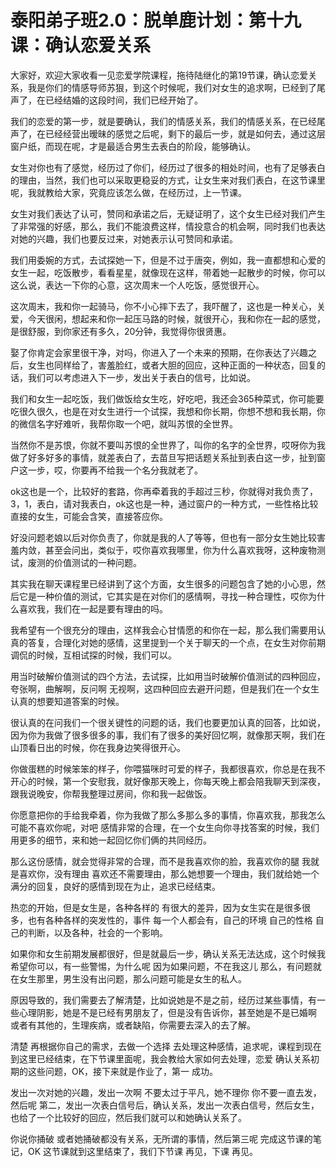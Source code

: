 # 泰阳弟子班2.0：脱单鹿计划：第十九课：确认恋爱关系

大家好，欢迎大家收看一见恋爱学院课程，拖待陆继化的第19节课，确认恋爱关系，我是你们的情感导师苏狠，到这个时候呢，我们对女生的追求啊，已经到了尾声了，在已经结婚的这段时间，我们已经开始了。

我们的恋爱的第一步，就是要确认，我们的情感关系，我们的情感关系，在已经尾声了，在已经经营出暧昧的感觉之后呢，剩下的最后一步，就是如何去，通过这层窗户纸，而现在呢，才是最适合男生去表白的阶段，能够确认。

女生对你也有了感觉，经历过了你们，经历过了很多的相处时间，也有了足够表白的理由，当然，我们也可以采取更稳妥的方式，让女生来对我们表白，在这节课里呢，我就教给大家，究竟应该怎么做，在经历过，上一节课。

女生对我们表达了认可，赞同和承诺之后，无疑证明了，这个女生已经对我们产生了非常强的好感，那么，我们不能浪费这样，情投意合的机会啊，同时我们也表达对她的兴趣，我们也要反过来，对她表示认可赞同和承诺。

我们用委婉的方式，去试探她一下，但是不过于唐突，例如，我一直都想和心爱的女生一起，吃饭散步，看看星星，就像现在这样，带着她一起散步的时候，你可以这么说，表达一下你的心意，这次周末一个人吃饭，感觉很开心。

这次周末，我和你一起骑马，你不小心摔下去了，我吓醒了，这也是一种关心，关爱，今天很闲，想起来和你一起压马路的时候，就很开心，我和你在一起的感觉，是很舒服，到你家还有多久，20分钟，我觉得你很贤惠。

娶了你肯定会家里很干净，对吗，你进入了一个未来的预期，在你表达了兴趣之后，女生也同样给了，害羞脸红，或者大胆的回应，这种正面的一种状态，回复的话，我们可以考虑进入下一步，发出关于表白的信号，比如说。

我们和女生一起吃饭，我们做饭给女生吃，好吃吧，我还会365种菜式，你可能要吃很久很久，也是在对女生进行一个试探，我想和你长期，你想不想和我长期，你的微信名字好难听，我帮你取一个吧，就叫苏恨的全世界。

当然你不是苏恨，你就不要叫苏恨的全世界了，叫你的名字的全世界，哎呀你为我做了好多好多的事情，就差表白了，去苗旦写把话题关系扯到表白这一步，扯到窗户这一步，哎，你要再不给我一个名分我就老了。

ok这也是一个，比较好的套路，你再牵着我的手超过三秒，你就得对我负责了，3，1，表白，请对我表白，ok这也是一种，通过窗户的一种方式，一些性格比较直接的女生，可能会含笑，直接答应你。

好没问题老娘以后对你负责了，你就是我的人了等等，但也有一部分女生她比较害羞内敛，甚至会问出，类似于，哎你喜欢我哪里，你为什么喜欢我呀，这种废物测试，废测的价值测试的一种问题。

其实我在聊天课程里已经讲到了这个方面，女生很多的问题包含了她的小心思，然后它是一种价值的测试，它其实是在对你们的感情啊，寻找一种合理性，哎你为什么喜欢我，我们在一起是要有理由的吗。

我希望有一个很充分的理由，这样我会心甘情愿的和你在一起，那么我们需要用认真的答复，合理化对她的感情，这里提到一个关于聊天的一个点，在女生对你前期调侃的时候，互相试探的时候，我们可以。

用当时破解价值测试的四个方法，去试探，比如用当时破解价值测试的四种回应，夸张啊，曲解啊，反问啊 无视啊，这四种回应去避开问题，但是我们在一个女生认真的想要知道答案的时候。

很认真的在问我们一个很关键性的问题的话，我们也要更加认真的回答，比如说，因为你为我做了很多很多的事，我们有了很多的美好回忆啊，就像那天啊，我们在山顶看日出的时候，你在我身边笑得很开心。

你做蛋糕的时候笨笨的样子，你喂猫咪时可爱的样子，我都很喜欢，你总是在我不开心的时候，第一个安慰我，就好像那天晚上，你每天晚上都会陪我聊天到深夜，跟我说晚安，你帮我整理过房间，你和我一起做饭。

你愿意把你的手给我牵着，你为我做了那么多那么多的事情，你喜欢我，那我怎么可能不喜欢你呢，对吧 感情非常的合理，在一个女生向你寻找答案的时候，我们用更多的细节，来和她一起回忆你们俩的共同经历。

那么这份感情，就会觉得非常的合理，而不是我喜欢你的脸，我喜欢你的腿 我就是喜欢你，没有理由 喜欢还不需要理由，那么她想要一个理由，我们就给她一个满分的回复，良好的感情到现在为止，追求已经结束。

热恋的开始，但是女生是，各种各样的 有很大的差异，因为女生实在是很多很多，也有各种各样的突发性的，事件 每一个人都会有，自己的环境 自己的性格 自己的判断，以及各种，社会的一个影响。

如果你和女生前期发展都很好，但是就最后一步，确认关系无法达成，这个时候我希望你可以，有一些警惕，为什么呢 因为如果问题，不在我这儿 那么，有问题就在女生那里，男生没有出问题，那么问题可能是女生的私人。

原因导致的，我们需要去了解清楚，比如说她是不是之前，经历过某些事情，有一些心理阴影，她是不是已经有男朋友了，但是没有告诉你，甚至她是不是已婚啊 或者有其他的，生理疾病，或者缺陷，你需要去深入的去了解。

清楚 再根据你自己的需求，去做一个选择 去处理这种感情，追求呢，课程到现在 到这里已经结束，在下节课里面呢，我会教给大家如何去处理，恋爱 确认关系初期的这些问题，OK，接下来就是作业了，第一 成功。

发出一次对她的兴趣，发出一次啊 不要太过于平凡，她不理你 你不要一直去发，然后呢 第二，发出一次表白信号后，确认关系，发出一次表白信号，然后女生，也给了一个比较好的回应，然后我们就可以和她确认关系了。

你说你捅破 或者她捅破都没有关系，无所谓的事情，然后第三呢 完成这节课的笔记，OK 这节课就到这里结束了，我们下节课 再见，下课 再见。

